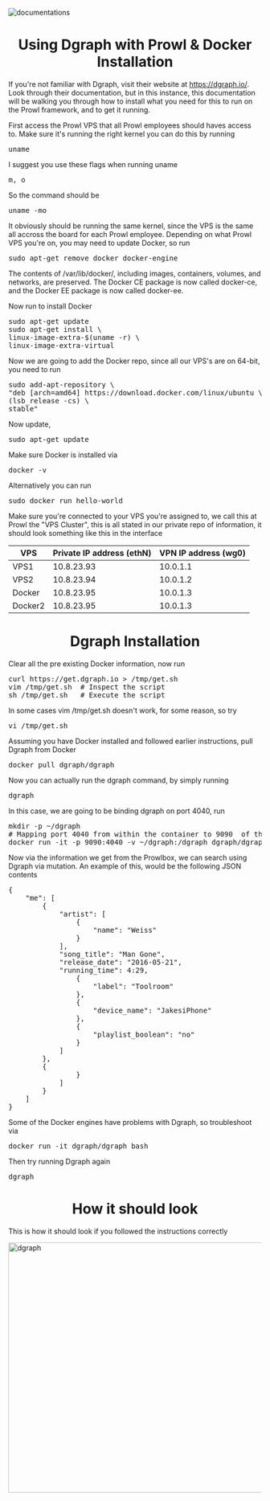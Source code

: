 ![documentations](http://getprowl.com/assets/images/documentation1.png)
<h1 align="center">Using Dgraph with Prowl & Docker Installation</h1>

If you're not familiar with Dgraph, visit their website at https://dgraph.io/. Look through their documentation, but in this instance, this documentation will be walking you through how to install what you need for this to run on the Prowl framework, and to get it running. 

First access the Prowl VPS that all Prowl employees should haves access to. Make sure it's running the right kernel you can do this by running 

<pre>uname</pre>

I suggest you use these flags when running uname 

<pre>m, o</pre>

So the command should be

<pre>uname -mo</pre>

It obviously should be running the same kernel, since the VPS is the same all accross the board for each Prowl employee. Depending on what Prowl VPS you're on, you may need to update Docker, so run 

<pre>sudo apt-get remove docker docker-engine</pre>

The contents of /var/lib/docker/, including images, containers, volumes, and networks, are preserved. The Docker CE package is now called docker-ce, and the Docker EE package is now called docker-ee.

Now run to install Docker 

<pre>sudo apt-get update
sudo apt-get install \
linux-image-extra-$(uname -r) \
linux-image-extra-virtual</pre>

Now we are going to add the Docker repo, since all our VPS's are on 64-bit, you need to run 

<pre>sudo add-apt-repository \
"deb [arch=amd64] https://download.docker.com/linux/ubuntu \
(lsb_release -cs) \
stable"</pre>

Now update,  

<pre>sudo apt-get update</pre> 

Make sure Docker is installed via 

<pre>docker -v</pre>

Alternatively you can run 

<pre>sudo docker run hello-world</pre>

Make sure you're connected to your VPS you're assigned to, we call this at Prowl the "VPS Cluster", this is all stated in our private repo of information, it should look something like this in the interface

| VPS   | Private IP address  (ethN) | VPN IP address (wg0) |
| ----- | -------------------------- | -------------------- |
| VPS1    | 10.8.23.93                 | 10.0.1.1         |
| VPS2    | 10.8.23.94                 | 10.0.1.2         |
| Docker  | 10.8.23.95                 | 10.0.1.3         |
| Docker2 | 10.8.23.95                 | 10.0.1.3         |

<h1 align="center">Dgraph Installation</h1>

Clear all the pre existing Docker information, now run 

<pre>curl https://get.dgraph.io > /tmp/get.sh
vim /tmp/get.sh  # Inspect the script
sh /tmp/get.sh   # Execute the script</pre>

In some cases vim /tmp/get.sh doesn't work, for some reason, so try 

<pre>vi /tmp/get.sh</pre> 

Assuming you have Docker installed and followed earlier instructions, pull Dgraph from Docker 

<pre>docker pull dgraph/dgraph</pre> 

Now you can actually run the dgraph command, by simply running

<pre>dgraph</pre> 

In this case, we are going to be binding dgraph on port 4040, run 

<pre>mkdir -p ~/dgraph
# Mapping port 4040 from within the container to 9090  of the instance
docker run -it -p 9090:4040 -v ~/dgraph:/dgraph dgraph/dgraph dgraph --bindall=true</pre>

Now via the information we get from the Prowlbox, we can search using Dgraph via mutation. An example of this, would be the following JSON contents

<pre>{
    "me": [
        {
            "artist": [
                {
                    "name": "Weiss"
                }
            ],
            "song_title": "Man Gone",
            "release_date": "2016-05-21",
            "running_time": 4:29,
                {
                    "label": "Toolroom"
                },
                {
                    "device_name": "JakesiPhone"
                },
                {
                    "playlist_boolean": "no"
                }
            ]
        },
        {
                }
            ]
        }
    ]
}</pre>

Some of the Docker engines have problems with Dgraph, so troubleshoot via 

<pre>docker run -it dgraph/dgraph bash</pre>

Then try running Dgraph again

<pre>dgraph</pre>

<h1 align="center">How it should look</h1>

This is how it should look if you followed the instructions correctly 

<img src="https://www.getprowl.com/assets/images/dgraph.png" alt="dgraph" width="651" height="498">
